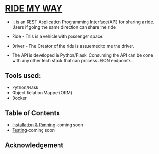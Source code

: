 # [RIDE MY WAY]()
* It is an REST Application Programming Interface(API) for sharing a ride. Users if going the same direction can share the ride.
* Ride - This is a vehicle with passenger space.
* Driver - The Creator of the ride is assuemed to me the driver.

* The API is developed in Python/Flask. Consuming the API can be done with any other tech stack that can process JSON endpoints.

## Tools used:
* Python/Flask
* Object Relation Mapper(ORM)
* Docker

## Table of Contents
* [Installation & Running](#installation)-coming soon
* [Testing](#testing)-coming soon

## Acknowledgement


